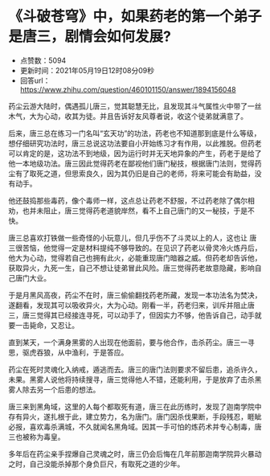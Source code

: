 # 《斗破苍穹》中，如果药老的第一个弟子是唐三，剧情会如何发展?
- 点赞数：5094
- 更新时间：2021年05月19日12时08分09秒
- 回答url：https://www.zhihu.com/question/460101150/answer/1894156048
<body>
 <p data-pid="9LeFnhKG">药尘云游大陆时，偶遇孤儿唐三，觉其聪慧无比，且发现其斗气属性火中带了一丝木气，大为心动，收其为徒。并且告诉好友风尊者说，收这个徒弟就满意了。</p>
 <p data-pid="JaAyQZyf">后来，唐三总在练习一门名叫“玄天功”的功法，药老也不知道那到底是什么等级，想仔细研究功法时，唐三总说这功法要自小开始练习才有作用，以此推脱。但药老可以肯定的是，这功法不到地级，因为运行时并无天地异象的产生，药老于是给了他一本地级功法。唐三因此觉得药老在鄙视他们唐门秘技，根据唐门法则，觉得药尘有了取死之道，但思索良久，因为其仍旧是自己的老师，将来可能会有助益，没有动手。</p>
 <p data-pid="M8NyHnj-">他还鼓捣那些毒药，像个毒师一样，这点总让药老不舒服，不过药老除了偶尔相劝，也并未阻止，唐三觉得药老道貌岸然，看不上自己唐门的又一秘技，于是不快。</p>
 <p data-pid="94ga2xq3">唐三总喜欢打铁做一些奇怪的小玩意儿，但几乎伤不了斗灵以上的人，这也让 唐三很苦恼，他觉得一定是材料提纯不够导致的。在见识了药老以骨灵冷火炼丹后，他大为心动，觉得若自己也拥有此火，必能重现唐门暗器之威。但药老却告诉他，获取异火，九死一生，自己不想让徒弟冒此风险。唐三觉得药老故意隐藏，影响自己唐门大业。</p>
 <p data-pid="wNKnrud9">于是月黑风高夜，药尘不在时，唐三偷偷翻找药老所藏，发现一本功法名为焚决，遂翻看，发现其可以吸收异火，大为心动。刚看一半，药老归来，训斥并阻止唐三，唐三觉得其已经接连寻死，可以动手了，但因实力不够，他告诉自己，动手就要一击毙命，又忍让。</p>
 <p data-pid="Uhs05r30">直到某天，一个满身黑雾的人出现在他面前，要与他合作，击杀药尘。唐三一寻思，驱虎吞狼，从中渔利，于是答应。</p>
 <p data-pid="IiaErz0E">药尘在死时灵魂化入纳戒，遁逃而去。唐三的唐门法则要求不留后患，追杀许久，未果。黑雾人说他将持续搜寻，唐三觉得他人不错，还能利用，于是放弃了击杀黑雾人除去另一个后患的想法。</p>
 <p data-pid="2cbC1g7V">唐三来到黑角域，这里的人每个都取死有道，唐三在此历练时，发现了迦南学院中存有异火，遂扎根于此，建立势力，名为唐门。唐门因杀伐果断，手段残忍，睚眦必报，喜欢毒杀满城，不久就闻名黑角域。因其一手可怕的炼药术并专心制毒，唐三也被称为毒皇。</p>
 <p data-pid="AZsxR8gY">多年后在药尘亲手捏爆自己灵魂之时，唐三仍会后悔在几年前那迦南学院异火暴动之时，自己没能杀掉那个身负巨尺，有取死之道的少年。</p>
</body>